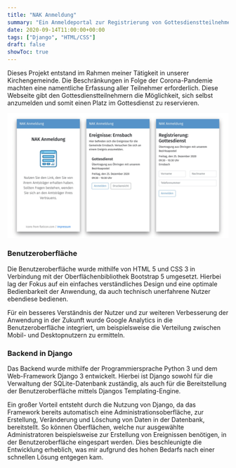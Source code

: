```yaml
---
title: "NAK Anmeldung"
summary: "Ein Anmeldeportal zur Registrierung von Gottesdienstteilnehmern während der Corona-Pandemie. Entwickelt mit Python 3 (Django 3) und Bootstrap 5"
date: 2020-09-14T11:00:00+00:00
tags: ["Django", "HTML/CSS"]
draft: false
showToc: true
---
```


Dieses Projekt entstand im Rahmen meiner Tätigkeit in unserer Kirchengemeinde. Die Beschränkungen in Folge der Corona-Pandemie machten eine namentliche Erfassung aller Teilnehmer erforderlich. Diese Webseite gibt den Gottesdienstteilnehmern die Möglichkeit, sich selbst anzumelden und somit einen Platz im Gottesdienst zu reservieren.

![Benutzeroberfläche](/img/nac-registration.png)

### Benutzeroberfläche

Die Benutzeroberfläche wurde mithilfe von HTML 5 und CSS 3 in Verbindung mit der Oberflächenbibliothek Bootstrap 5 umgesetzt. Hierbei lag der Fokus auf ein einfaches verständliches Design und eine optimale Bedienbarkeit der Anwendung, da auch technisch unerfahrene Nutzer ebendiese bedienen.

Für ein besseres Verständnis der Nutzer und zur weiteren Verbesserung der Anwendung in der Zukunft wurde Google Analytics in die Benutzeroberfläche integriert, um beispielsweise die Verteilung zwischen Mobil- und Desktopnutzern zu ermitteln.

### Backend in Django

Das Backend wurde mithilfe der Programmiersprache Python 3 und dem Web-Framework Django 3 entwickelt. Hierbei ist Django sowohl für die Verwaltung der SQLite-Datenbank zuständig, als auch für die Bereitstellung der Benutzeroberfläche mittels Djangos Templating-Engine.

Ein großer Vorteil entsteht durch die Nutzung von Django, da das Framework bereits automatisch eine Administrationsoberfläche, zur Erstellung, Veränderung und Löschung von Daten in der Datenbank, bereitstellt. So können Oberflächen, welche nur ausgewählte Administratoren beispielsweise zur Erstellung von Ereignissen benötigen, in der Benutzeroberfläche eingespart werden. Dies beschleunigte die Entwicklung erheblich, was mir aufgrund des hohen Bedarfs nach einer schnellen Lösung entgegen kam.
